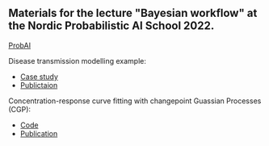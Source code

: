 
## Materials for the lecture "Bayesian workflow" at the Nordic Probabilistic AI School 2022.

[ProbAI](https://probabilistic.ai/)


Disease transmission modelling example:
- [Case study](https://mc-stan.org/users/documentation/case-studies/boarding_school_case_study.html#4_covid-19_transmission_in_switzerland)
-  [Publictaion](https://onlinelibrary.wiley.com/doi/10.1002/sim.9164) 

Concentration-response curve fitting with changepoint Guassian Processes (CGP):
- [Code](https://github.com/elizavetasemenova/ProbAI-2022/tree/main/cgp)
- [Publication](https://journals.sagepub.com/doi/full/10.1177/24725552211028142)
